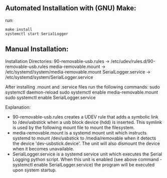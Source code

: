 Automated Installation with (GNU) Make:
---------------------------------------
run:
```
make install
systemctl start SerialLogger
```



Manual Installation:
--------------------

Installation Directories:
90-removable-usb.rules -> /etc/udev/rules.d/90-removable-usb.rules
media-removable.mount -> /etc/systemd/system/media-removable.mount
SerialLogger.service -> /etc/systemd/system/SerialLogger.service

After installing .mount and .service files run the following commands:
sudo systemctl daemon-reload
sudo systemctl enable media-removable.mount
sudo systemctl enable SerialLogger.service

Explanation:
- 90-removable-usb.rules creates a UDEV rule that adds a symbolic link to /dev/usbstick when a usb block device (hdd)
is inserted. This symlink is used by the following mount file to mount the filesystem.
- media-removable.mount is a systemd mount unit which instructs systemd to mount /dev/usbstick to /media/removable when
it detects the device 'dev-usbstick.device'. The unit will also dismount the device when it becomes unavailable.
- SerialLogger.service is a systemd service unit which executes the Serial Logging python script. When this unit is
enabled (see above command - systemctl enable SerialLogger.service) the program will be executed upon system startup.